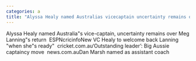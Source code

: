 ```yaml
---
categories: a
title: "Alyssa Healy named Australias vicecaptain uncertainty remains over Meg Lannings return  ESPNcricinfo"
---
```

Alyssa Healy named Australia"s vice-captain, uncertainty remains over Meg Lanning"s return&nbsp;&nbsp;ESPNcricinfoNew VC Healy to welcome back Lanning "when she"s ready"&nbsp;&nbsp;cricket.com.au‘Outstanding leader’: Big Aussie captaincy move&nbsp;&nbsp;news.com.auDan Marsh named as assistant coach 